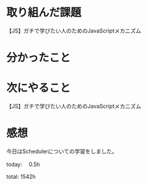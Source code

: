 # 取り組んだ課題
【JS】ガチで学びたい人のためのJavaScriptメカニズム

# 分かったこと 

# 次にやること
【JS】ガチで学びたい人のためのJavaScriptメカニズム

# 感想 
今日はSchedulerについての学習をしました。

today: 　0.5h

total: 1542h
